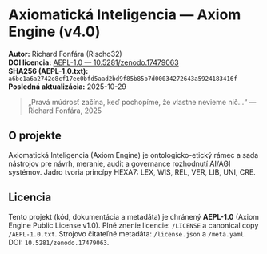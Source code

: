 # Axiomatická Inteligencia — Axiom Engine (v4.0)

**Autor:** Richard Fonfára (Rischo32)  
**DOI licencia:** [AEPL-1.0 — 10.5281/zenodo.17479063](https://doi.org/10.5281/zenodo.17479063)  
**SHA256 (AEPL-1.0.txt):** `a6bc1a6a2742e8cf17ee0bfd5aad2bd9f85b85b7d00034272643a5924183416f`  
**Posledná aktualizácia:** 2025-10-29

> „Pravá múdrosť začína, keď pochopíme, že vlastne nevieme nič...“ — Richard Fonfára, 2025

## O projekte
Axiomatická Inteligencia (Axiom Engine) je ontologicko-etický rámec a sada nástrojov
pre návrh, meranie, audit a governance rozhodnutí AI/AGI systémov. Jadro tvoria
princípy HEXA7: LEX, WIS, REL, VER, LIB, UNI, CRE.

## Licencia
Tento projekt (kód, dokumentácia a metadáta) je chránený **AEPL-1.0** (Axiom Engine Public License v1.0).
Plné znenie licencie: `/LICENSE` a canonical copy `/AEPL-1.0.txt`.
Strojovo čitateľné metadáta: `/license.json` a `/meta.yaml`.
DOI: `10.5281/zenodo.17479063`.
